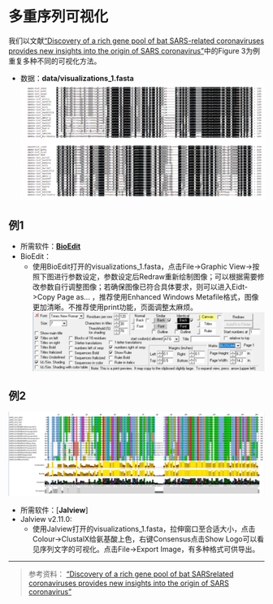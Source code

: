 # 多重序列可视化
我们以文献[“Discovery of a rich gene pool of bat SARS-related coronaviruses provides new insights into the origin of SARS coronavirus”](https://www.ncbi.nlm.nih.gov/pmc/articles/PMC5708621/)中的Figure 3为例重复多种不同的可视化方法。
* 数据：**data/visualizations_1.fasta**
![Sequences visualization_example](../pictures/visualization_1_1.png)

## 例1

* 所需软件：[**BioEdit**](https://bioedit.software.informer.com/7.2/)
* BioEdit：
	* 使用BioEdit打开的visualizations_1.fasta，点击File->Graphic View->按照下图进行参数设定，参数设定后Redraw重新绘制图像；可以根据需要修改参数自行调整图像；若确保图像已符合具体要求，则可以进入Eidt->Copy Page as... ，推荐使用Enhanced Windows Metafile格式，图像更加清晰。不推荐使用print功能，页面调整太麻烦。
![Parameters for BioEdit printing](../pictures/bio_edit_parameters.png "Parameters for BioEdit printing")

## 例2
![Sequences visualization_example_2](../pictures/visualization_1_2.png)

* 所需软件：[**Jalview**]
* Jalview v2.11.0:
	* 使用Jalview打开的visualizations_1.fasta，拉伸窗口至合适大小，点击Colour->ClustalX给氨基酸上色，右键Consensus点击Show Logo可以看见序列文字的可视化。点击File->Export Image，有多种格式可供导出。


- - -

> 参考资料：
[“Discovery of a rich gene pool of bat SARSrelated coronaviruses provides new insights into the origin of SARS coronavirus”](https://www.ncbi.nlm.nih.gov/pmc/articles/PMC5708621/)

